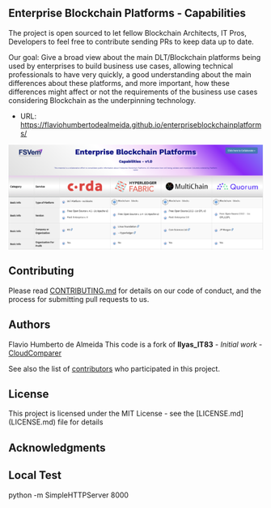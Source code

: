 

## Enterprise Blockchain Platforms - Capabilities


The project is open sourced to let fellow Blockchain Architects, IT Pros, Developers to feel free to contribute sending PRs to keep data up to date.

Our goal: Give a broad view about the main DLT/Blockchain platforms being used by enterprises to build business use cases, allowing technical professionals to have very quickly, a good understanding about the main differences about these platforms, and more important, how these differences might affect or not the requirements of the business use cases considering Blockchain as the underpinning technology.

- URL: https://flaviohumbertodealmeida.github.io/enterpriseblockchainplatforms/

<div align="left">
<a href="https://flaviohumbertodealmeida.github.io/enterpriseblockchainplatforms/">
    <img src="img/EnterpriseBlockchainPlatforms.png" alt="Compare Blockchain" title="Enterprise Blockchain Platforms" align="center" width="800px" />
</a><br>


## Contributing

Please read [CONTRIBUTING.md](https://gist.github.com/PurpleBooth/b24679402957c63ec426) for details on our code of conduct, and the process for submitting pull requests to us.

## Authors
Flavio Humberto de Almeida
This code is a fork of **Ilyas_IT83** - *Initial work* - [CloudComparer](https://github.com/ilyas-it83/CloudComparer/)

See also the list of [contributors](https://github.com/Flaviohumbertodealmeida/enterpriseblockchainplatforms/graphs/contributors) who participated in this project.

## License

This project is licensed under the MIT License - see the [LICENSE.md] (LICENSE.md) file for details

## Acknowledgments

## Local Test
python -m SimpleHTTPServer 8000



